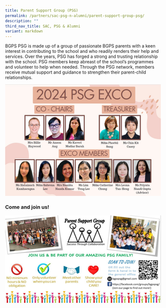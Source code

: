 ```yaml
---
title: Parent Support Group (PSG)
permalink: /partners/sac-psg-n-alumni/parent-support-group-psg/
description: ""
third_nav_title: SAC, PSG & Alumni
variant: markdown
---
```

BGPS PSG is made up of a group of passionate BGPS parents with a keen interest in contributing to the school and who readily renders their help and services. Over the years, PSG has forged a strong and trusting relationship with the school. PSG members keep abreast of the school’s programmes and volunteer to help when needed. Through the PSG network, members receive mutual support and guidance to strengthen their parent-child relationships.

![](/images/2024_PSG_EXCO_Members.jpg)

### Come and join us!

![](/images/Promo%202023.jpg)